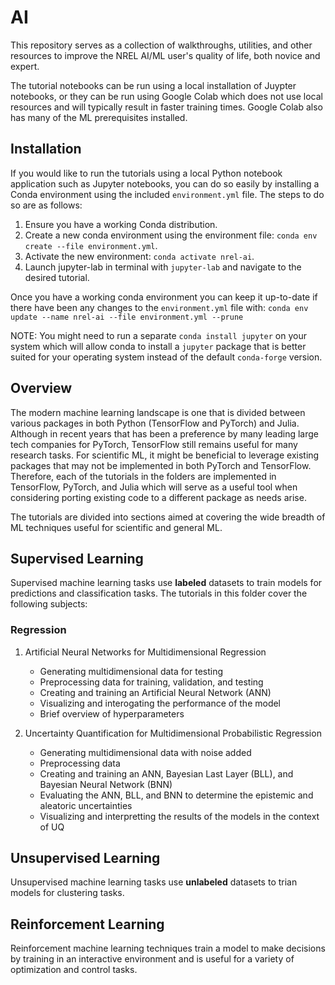 # AI


This repository serves as a collection of walkthroughs, utilities, and other resources to improve the NREL AI/ML user's quality of life, both novice and expert.

The tutorial notebooks can be run using a local installation of Juypter notebooks, or they can be run using Google Colab which does not use local resources and will typically result in faster training times. Google Colab also has many of the ML prerequisites installed.

## Installation

If you would like to run the tutorials using a local Python notebook application such as Jupyter notebooks, you can do so easily by installing a Conda environment using the included `environment.yml` file. The steps to do so are as follows:

1. Ensure you have a working Conda distribution.
2. Create a new conda environment using the environment file: `conda env create --file environment.yml`.
3. Activate the new environment: `conda activate nrel-ai`.
4. Launch jupyter-lab in terminal with `jupyter-lab` and navigate to the desired tutorial.

Once you have a working conda environment you can keep it up-to-date if there have been any changes to the `environment.yml` file with: `conda env update --name nrel-ai --file environment.yml --prune`

NOTE: You might need to run a separate `conda install jupyter` on your system which will allow conda to install a `jupyter` package that is better suited for your operating system instead of the default `conda-forge` version.

## Overview

The modern machine learning landscape is one that is divided between various packages in both Python (TensorFlow and PyTorch) and Julia. Although in recent years that has been a preference by many leading large tech companies for PyTorch, TensorFlow still remains useful for many research tasks. For scientific ML, it might be beneficial to leverage existing packages that may not be implemented in both PyTorch and TensorFlow. Therefore, each of the tutorials in the folders are implemented in TensorFlow, PyTorch, and Julia which will serve as a useful tool when considering porting existing code to a different package as needs arise.

The tutorials are divided into sections aimed at covering the wide breadth of ML techniques useful for scientific and general ML.


## Supervised Learning

Supervised machine learning tasks use **labeled** datasets to train models for predictions and classification tasks. The tutorials in this folder cover the following subjects:

### Regression

1. Artificial Neural Networks for Multidimensional Regression
    * Generating multidimensional data for testing
    * Preprocessing data for training, validation, and testing
    * Creating and training an Artificial Neural Network (ANN)
    * Visualizing and interogating the performance of the model
    * Brief overview of hyperparameters

2. Uncertainty Quantification for Multidimensional Probabilistic Regression
    * Generating multidimensional data with noise added
    * Preprocessing data
    * Creating and training an ANN, Bayesian Last Layer (BLL), and Bayesian Neural Network (BNN)
    * Evaluating the ANN, BLL, and BNN to determine the epistemic and aleatoric uncertainties
    * Visualizing and interpretting the results of the models in the context of UQ



## Unsupervised Learning

Unsupervised machine learning tasks use **unlabeled** datasets to trian models for clustering tasks.


## Reinforcement Learning

Reinforcement machine learning techniques train a model to make decisions by training in an interactive environment and is useful for a variety of optimization and control tasks.